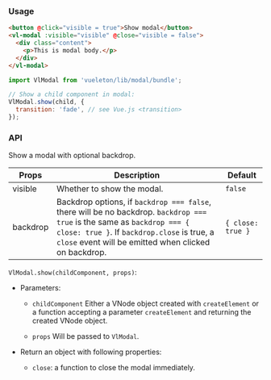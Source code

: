### Usage

``` html
<button @click="visible = true">Show modal</button>
<vl-modal :visible="visible" @close="visible = false">
  <div class="content">
    <p>This is modal body.</p>
  </div>
</vl-modal>
```

``` js
import VlModal from 'vueleton/lib/modal/bundle';

// Show a child component in modal:
VlModal.show(child, {
  transition: 'fade', // see Vue.js <transition>
});
```

### API

Show a modal with optional backdrop.

Props         | Description                         | Default
--------------|-------------------------------------|---------
visible       | Whether to show the modal.          | `false`
backdrop      | Backdrop options, if `backdrop === false`, there will be no backdrop. `backdrop === true` is the same as `backdrop === { close: true }`. If `backdrop.close` is true, a `close` event will be emitted when clicked on backdrop.  | `{ close: true }`

`VlModal.show(childComponent, props)`:
- Parameters:
  - `childComponent`
    Either a VNode object created with `createElement` or
    a function accepting a parameter `createElement` and returning the created VNode object.

  - `props`
    Will be passed to `VlModal`.

- Return an object with following properties:
  - `close`: a function to close the modal immediately.
